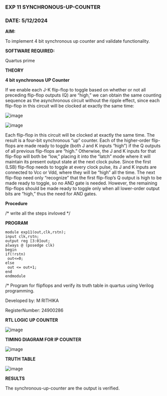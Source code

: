 ### EXP 11 SYNCHRONOUS-UP-COUNTER
### DATE: 5/12/2024

**AIM:**

To implement 4 bit synchronous up counter and validate functionality.

**SOFTWARE REQUIRED:**

Quartus prime

**THEORY**

**4 bit synchronous UP Counter**

If we enable each J-K flip-flop to toggle based on whether or not all preceding flip-flop outputs (Q) are “high,” we can obtain the same counting sequence as the asynchronous circuit without the ripple effect, since each flip-flop in this circuit will be clocked at exactly the same time:

![image](https://github.com/naavaneetha/SYNCHRONOUS-UP-COUNTER/assets/154305477/d5db3fa0-e413-404c-b80e-b2f39d82e7e8)


![image](https://github.com/naavaneetha/SYNCHRONOUS-UP-COUNTER/assets/154305477/52cb61eb-d04b-442d-810c-31185a68410b)

Each flip-flop in this circuit will be clocked at exactly the same time.
The result is a four-bit synchronous “up” counter. Each of the higher-order flip-flops are made ready to toggle (both J and K inputs “high”) if the Q outputs of all previous flip-flops are “high.”
Otherwise, the J and K inputs for that flip-flop will both be “low,” placing it into the “latch” mode where it will maintain its present output state at the next clock pulse.
Since the first (LSB) flip-flop needs to toggle at every clock pulse, its J and K inputs are connected to Vcc or Vdd, where they will be “high” all the time.
The next flip-flop need only “recognize” that the first flip-flop’s Q output is high to be made ready to toggle, so no AND gate is needed.
However, the remaining flip-flops should be made ready to toggle only when all lower-order output bits are “high,” thus the need for AND gates.

**Procedure**

/* write all the steps invloved */

**PROGRAM**

    module exp11(out,clk,rstn);
    input clk,rstn;
    output reg [3:0]out;
    always @ (posedge clk)
    begin
    if(!rstn)
     out<=0;
    else 
     out <= out+1;
    end
    endmodule

/* Program for flipflops and verify its truth table in quartus using Verilog programming. 

Developed by: M RITHIKA

RegisterNumber: 24900286


**RTL LOGIC UP COUNTER**

  ![image](https://github.com/user-attachments/assets/05baff1f-aa17-4ccd-83dd-f6d1b55fb00c)

**TIMING DIAGRAM FOR IP COUNTER**

  ![image](https://github.com/user-attachments/assets/0cf40483-05a0-4145-aaaa-5770591925ce)

**TRUTH TABLE**

  ![image](https://github.com/user-attachments/assets/7366b9b6-138f-4bfa-b222-0e29dff3f061)


**RESULTS**

 The synchronous-up-counter are the output is verified.
